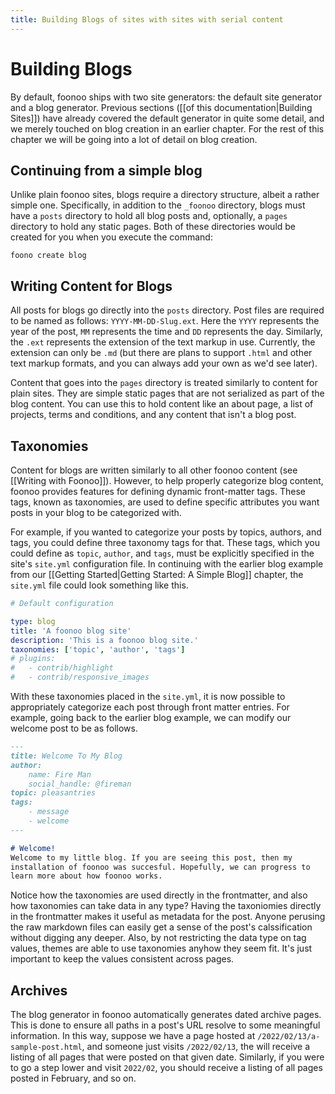 ```yaml
---
title: Building Blogs of sites with sites with serial content
---
```


# Building Blogs

By default, foonoo ships with two site generators: the default site generator and a blog generator. Previous sections ([[of this documentation|Building Sites]]) have already covered the default generator in quite some detail, and we merely touched on blog creation in an earlier chapter. For the rest of this chapter we will be going into a lot of detail on blog creation.

## Continuing from a simple blog
Unlike plain foonoo sites, blogs require a directory structure, albeit a rather simple one. Specifically, in addition to the `_foonoo` directory, blogs must have a `posts` directory to hold all blog posts and, optionally, a `pages` directory to hold any static pages. Both of these directories would be created for you when you execute the command:

    foono create blog

## Writing Content for Blogs
All posts for blogs go directly into the `posts` directory. Post files are required to be named as follows: `YYYY-MM-DD-Slug.ext`. Here the `YYYY` represents the year of the post, `MM` represents the time and `DD` represents the day. Similarly, the `.ext` represents the extension of the text markup in use. Currently, the extension can only be `.md` (but there are plans to support `.html` and other text markup formats, and you can always add your own as we'd see later).

Content that goes into the `pages` directory is treated similarly to content for plain sites. They are simple static pages that are not serialized as part of the blog content. You can use this to hold content like an about page, a list of projects, terms and conditions, and any content that isn't a blog post.

## Taxonomies
Content for blogs are written similarly to all other foonoo content (see [[Writing with Foonoo]]). However, to help properly categorize blog content, foonoo provides features for defining dynamic front-matter tags. These tags, known as taxonomies, are used to define specific attributes you want posts in your blog to be categorized with.

For example, if you wanted to categorize your posts by topics, authors, and tags, you could define three taxonomy tags for that. These tags, which you could define as `topic`, `author`, and `tags`, must be explicitly specified in the site's `site.yml` configuration file. In continuing with the earlier blog example from our [[Getting Started|Getting Started: A Simple Blog]] chapter, the `site.yml` file could look something like this.

```yaml
# Default configuration 

type: blog
title: 'A foonoo blog site'
description: 'This is a foonoo blog site.'
taxonomies: ['topic', 'author', 'tags']
# plugins:
#   - contrib/highlight
#   - contrib/responsive_images

```

With these taxonomies placed in the `site.yml`, it is now possible to appropriately categorize each post through front matter entries. For example, going back to the earlier blog example, we can modify our welcome post to be as follows.


```Markdown
---
title: Welcome To My Blog
author: 
    name: Fire Man
    social_handle: @fireman
topic: pleasantries
tags:
    - message
    - welcome
---

# Welcome!
Welcome to my little blog. If you are seeing this post, then my 
installation of foonoo was succesful. Hopefully, we can progress to 
learn more about how foonoo works.

```

Notice how the taxonomies are used directly in the frontmatter, and also how taxonomies can take data in any type? Having the taxoniomies directly in the frontmatter makes it useful as metadata for the post. Anyone perusing the raw markdown files can easily get a sense of the post's calssification without digging any deeper. Also, by not restricting the data type on tag values, themes are able to use taxonomies anyhow they seem fit. It's just important to keep the values consistent across pages.

## Archives
The blog generator in foonoo automatically generates dated archive pages. This is done to ensure all paths in a post's URL resolve to some meaningful information. In this way, suppose we have a  page hosted at `/2022/02/13/a-sample-post.html`, and someone just visits `/2022/02/13`, the will receive a listing of all pages that were posted on that given date. Similarly, if you were to go a step lower and visit `2022/02`, you should receive a listing of all pages posted in February, and so on.


